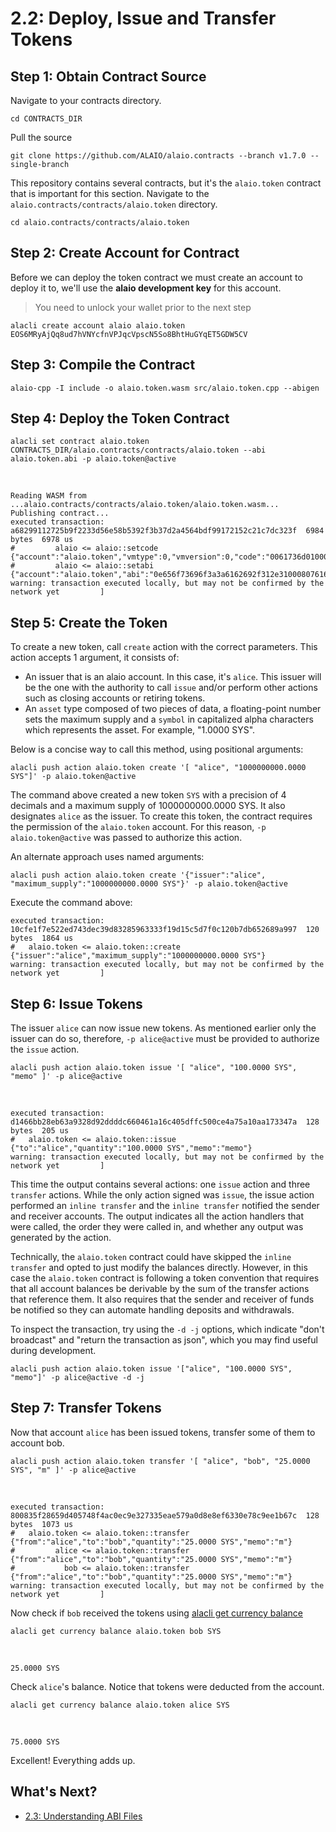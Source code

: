 # 2.2: Deploy, Issue and Transfer Tokens
## Step 1: Obtain Contract Source

Navigate to your contracts directory.

    cd CONTRACTS_DIR

Pull the source

    git clone https://github.com/ALAIO/alaio.contracts --branch v1.7.0 --single-branch

This repository contains several contracts, but it's the `alaio.token` contract that is important for this section. Navigate to the `alaio.contracts/contracts/alaio.token` directory.

    cd alaio.contracts/contracts/alaio.token

## Step 2: Create Account for Contract

Before we can deploy the token contract we must create an account to deploy it to, we'll use the **alaio development key** for this account.

> You need to unlock your wallet prior to the next step

    alacli create account alaio alaio.token EOS6MRyAjQq8ud7hVNYcfnVPJqcVpscN5So8BhtHuGYqET5GDW5CV

## Step 3: Compile the Contract

    alaio-cpp -I include -o alaio.token.wasm src/alaio.token.cpp --abigen

## Step 4: Deploy the Token Contract

    alacli set contract alaio.token CONTRACTS_DIR/alaio.contracts/contracts/alaio.token --abi alaio.token.abi -p alaio.token@active
<br>

    Reading WASM from ...alaio.contracts/contracts/alaio.token/alaio.token.wasm...
    Publishing contract...
    executed transaction: a68299112725b9f2233d56e58b5392f3b37d2a4564bdf99172152c21c7dc323f  6984 bytes  6978 us
    #         alaio <= alaio::setcode               {"account":"alaio.token","vmtype":0,"vmversion":0,"code":"0061736d0100000001a0011b60000060017e006002...
    #         alaio <= alaio::setabi                {"account":"alaio.token","abi":"0e656f73696f3a3a6162692f312e310008076163636f756e7400010762616c616e63...
    warning: transaction executed locally, but may not be confirmed by the network yet         ]

## Step 5: Create the Token

To create a new token, call `create` action with the correct parameters. This action accepts 1 argument, it consists of:

* An issuer that is an alaio account. In this case, it's `alice`. This issuer will be the one with the authority to call `issue` and/or perform other actions such as closing accounts or retiring tokens.
* An `asset` type composed of two pieces of data, a floating-point number sets the maximum supply and a `symbol` in capitalized alpha characters which represents the asset. For example, "1.0000 SYS".

Below is a concise way to call this method, using positional arguments:

    alacli push action alaio.token create '[ "alice", "1000000000.0000 SYS"]' -p alaio.token@active

The command above created a new token `SYS` with a precision of 4 decimals and a maximum supply of 1000000000.0000 SYS. It also designates `alice` as the issuer. To create this token, the contract requires the permission of the `alaio.token` account. For this reason, `-p alaio.token@active` was passed to authorize this action.

An alternate approach uses named arguments:

    alacli push action alaio.token create '{"issuer":"alice", "maximum_supply":"1000000000.0000 SYS"}' -p alaio.token@active

Execute the command above:

    executed transaction: 10cfe1f7e522ed743dec39d83285963333f19d15c5d7f0c120b7db652689a997  120 bytes  1864 us
    #   alaio.token <= alaio.token::create          {"issuer":"alice","maximum_supply":"1000000000.0000 SYS"}
    warning: transaction executed locally, but may not be confirmed by the network yet         ]

## Step 6: Issue Tokens

The issuer `alice` can now issue new tokens. As mentioned earlier only the issuer can do so, therefore, `-p alice@active` must be provided to authorize the `issue` action.

    alacli push action alaio.token issue '[ "alice", "100.0000 SYS", "memo" ]' -p alice@active
<br>

    executed transaction: d1466bb28eb63a9328d92ddddc660461a16c405dffc500ce4a75a10aa173347a  128 bytes  205 us
    #   alaio.token <= alaio.token::issue           {"to":"alice","quantity":"100.0000 SYS","memo":"memo"}
    warning: transaction executed locally, but may not be confirmed by the network yet         ]

This time the output contains several actions: one `issue` action and three `transfer` actions. While the only action signed was `issue`, the issue action performed an `inline transfer` and the `inline transfer` notified the sender and receiver accounts. The output indicates all the action handlers that were called, the order they were called in, and whether any output was generated by the action.

Technically, the `alaio.token` contract could have skipped the `inline transfer` and opted to just modify the balances directly. However, in this case the `alaio.token` contract is following a token convention that requires that all account balances be derivable by the sum of the transfer actions that reference them. It also requires that the sender and receiver of funds be notified so they can automate handling deposits and withdrawals.

To inspect the transaction, try using the `-d -j` options, which indicate "don't broadcast" and "return the transaction as json", which you may find useful during development.

    alacli push action alaio.token issue '["alice", "100.0000 SYS", "memo"]' -p alice@active -d -j

## Step 7: Transfer Tokens

Now that account `alice` has been issued tokens, transfer some of them to account bob.

    alacli push action alaio.token transfer '[ "alice", "bob", "25.0000 SYS", "m" ]' -p alice@active
<br>

    executed transaction: 800835f28659d405748f4ac0ec9e327335eae579a0d8e8ef6330e78c9ee1b67c  128 bytes  1073 us
    #   alaio.token <= alaio.token::transfer        {"from":"alice","to":"bob","quantity":"25.0000 SYS","memo":"m"}
    #         alice <= alaio.token::transfer        {"from":"alice","to":"bob","quantity":"25.0000 SYS","memo":"m"}
    #           bob <= alaio.token::transfer        {"from":"alice","to":"bob","quantity":"25.0000 SYS","memo":"m"}
    warning: transaction executed locally, but may not be confirmed by the network yet         ]

Now check if `bob` received the tokens using [alacli get currency balance]()

    alacli get currency balance alaio.token bob SYS
<br>

    25.0000 SYS

Check `alice`'s balance. Notice that tokens were deducted from the account.

    alacli get currency balance alaio.token alice SYS
<br>

    75.0000 SYS

Excellent! Everything adds up.

## What's Next?

* [2.3: Understanding ABI Files](https://developer.alacritys.net/docs/how_alaio_works/getting_started_with_alaio/2._smart_contract_development/2.3_understanding_ABI_files.md)
